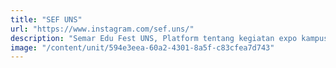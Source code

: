 ```yaml
---
title: "SEF UNS"
url: "https://www.instagram.com/sef.uns/"
description: "Semar Edu Fest UNS, Platform tentang kegiatan expo kampus yang dikelola oleh Kementrian Bisnis dan Kemitraan yang berkolaborasi dengan KBM UNS."
image: "/content/unit/594e3eea-60a2-4301-8a5f-c83cfea7d743"
---
```

